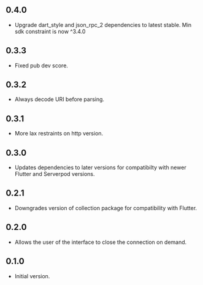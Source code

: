 ## 0.4.0

- Upgrade dart_style and json_rpc_2 dependencies to latest stable. Min sdk constraint is now ^3.4.0

## 0.3.3

- Fixed pub dev score.

## 0.3.2

- Always decode URI before parsing.

## 0.3.1

- More lax restraints on http version.

## 0.3.0

- Updates dependencies to later versions for compatibilty with newer Flutter and Serverpod versions.

## 0.2.1

- Downgrades version of collection package for compatibility with Flutter.

## 0.2.0

- Allows the user of the interface to close the connection on demand.

## 0.1.0

- Initial version.
